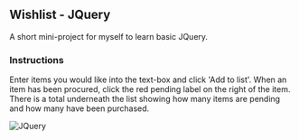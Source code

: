 ## Wishlist - JQuery

A short mini-project for myself to learn basic JQuery.

### Instructions

  Enter items you would like into the text-box and click 'Add to list'. When an item has been procured, click the red pending label on the right of the item. There is a total underneath the list showing how many items are pending and how many have been purchased.

![JQuery](http://es.opendomo.org/files/jquery.jpg)

